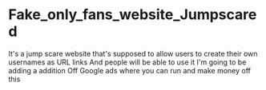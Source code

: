 # Fake_only_fans_website_Jumpscared
It's a jump scare website that's supposed to allow users to create their own usernames as URL links And people will be able to use it I'm going to be adding a addition Off Google ads where you can run and make money off this 
